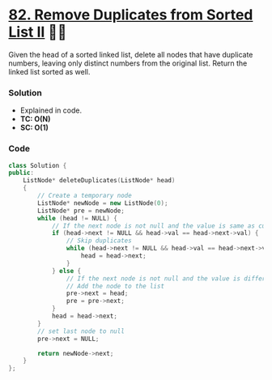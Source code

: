 # [82. Remove Duplicates from Sorted List II](https://leetcode.com/problems/remove-duplicates-from-sorted-list-ii/) 🌟🌟

Given the head of a sorted linked list, delete all nodes that have duplicate numbers, leaving only distinct numbers from the original list. Return the linked list sorted as well.

### Solution

-   Explained in code.
-   **TC: O(N)**
-   **SC: O(1)**

### Code

```cpp
class Solution {
public:
    ListNode* deleteDuplicates(ListNode* head)
    {
        // Create a temporary node
        ListNode* newNode = new ListNode(0);
        ListNode* pre = newNode;
        while (head != NULL) {
            // If the next node is not null and the value is same as current node
            if (head->next != NULL && head->val == head->next->val) {
                // Skip duplicates
                while (head->next != NULL && head->val == head->next->val) {
                    head = head->next;
                }
            } else {
                // If the next node is not null and the value is different from current node
                // Add the node to the list
                pre->next = head;
                pre = pre->next;
            }
            head = head->next;
        }
        // set last node to null
        pre->next = NULL;

        return newNode->next;
    }
};
```
